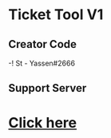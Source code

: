 # Ticket Tool V1

## Creator Code

-! St - Yassen#2666

## Support Server

# [Click here](https://discord.gg/gM8ctBD)
